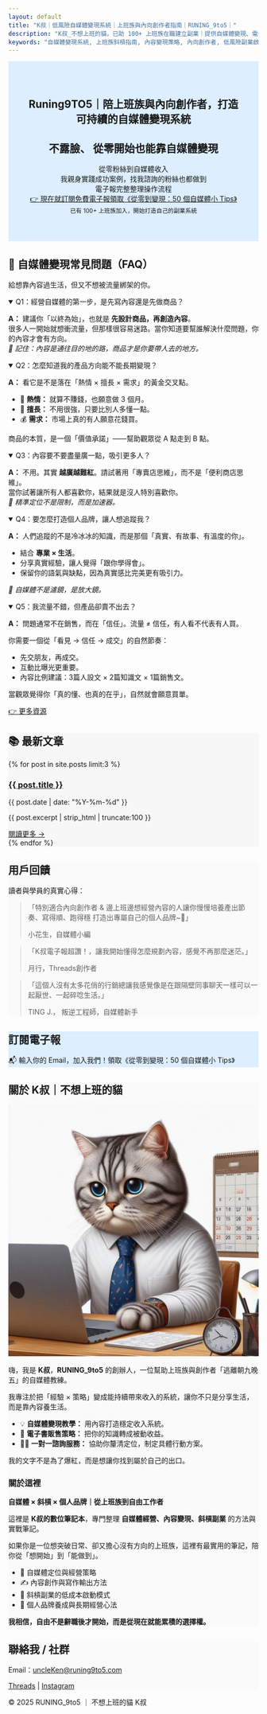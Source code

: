 ```yaml
---
layout: default
title: "K叔｜低風險自媒體變現系統｜上班族與內向創作者指南｜RUNING_9to5｜"
description: "K叔_不想上班的貓，已助 100+ 上班族在職建立副業｜提供自媒體變現、電子書與一對一諮詢服務。"
keywords: "自媒體變現系統, 上班族斜槓指南, 內容變現策略, 內向創作者, 低風險副業啟動, K叔"
---
```


  <!-- Author Schema -->
  <script type="application/ld+json">
  {
    "@context": "https://schema.org",
    "@type": "Person",
    "name": "K叔｜不想上班的貓",
    "description": "自媒體變現教練，協助上班族與內向創作者打造可持續的自媒體收入系統。",
    "url": "https://runing9to5.com",
    "sameAs": [
      "https://www.threads.net/@runing_9to5",
      "https://www.instagram.com/runing_9to5/"
    ],
    "knowsAbout": ["自媒體經營", "內容變現", "電子書製作", "個人品牌打造"]
  }
  </script>

<body>
<!-- SEO 短版 Hero 區 -->
<section class="hero" style="background:#dceeff; padding:40px;text-align:center;">
  <h1>Runing9TO5｜陪上班族與內向創作者，打造可持續的自媒體變現系統</h1>
  <h2>不露臉、 從零開始也能靠自媒體變現</h2>
  <p>從零粉絲到自媒體收入<br>
    我親身實踐成功案例，找我諮詢的粉絲也都做到<br>
    電子報完整整理操作流程<br>
   <a href="#subscribe" class="btn-external" style="margin-bottom:30px;">👉 現在就訂閱免費電子報領取《從零到變現：50 個自媒體小 Tips》</a>
  <br>
  <small>已有 100+ 上班族加入，開始打造自己的副業系統</small>
  </p>
 
</section>
<!-- FAQ 區 -->
  <section class="card-section animate-section" id="faq">
  <h2>🌿 自媒體變現常見問題（FAQ）</h2>
  <p>給想靠內容過生活，但又不想被流量綁架的你。</p>

  <details open>
    <summary>Q1：經營自媒體的第一步，是先寫內容還是先做商品？</summary>
    <p><strong>A：</strong> 建議你「以終為始」，也就是 <strong>先設計商品，再創造內容</strong>。<br>
    很多人一開始就想衝流量，但那樣很容易迷路。當你知道要幫誰解決什麼問題，你的內容才會有方向。<br>
    <em>📌 記住：內容是通往目的地的路，商品才是你要帶人去的地方。</em></p>
  </details>

  <details open>
    <summary>Q2：怎麼知道我的產品方向能不能長期變現？</summary>
    <p><strong>A：</strong> 看它是不是落在「熱情 × 擅長 × 需求」的黃金交叉點。</p>
    <ul>
      <li>💛 <strong>熱情：</strong> 就算不賺錢，也願意做 3 個月。</li>
      <li>💪 <strong>擅長：</strong> 不用很強，只要比別人多懂一點。</li>
      <li>💰 <strong>需求：</strong> 市場上真的有人願意花錢買。</li>
    </ul>
    <p>商品的本質，是一個「價值承諾」——幫助觀眾從 A 點走到 B 點。</p>
  </details>

  <details open>
    <summary>Q3：內容要不要盡量廣一點，吸引更多人？</summary>
    <p><strong>A：</strong> 不用。其實 <strong>越廣越難紅</strong>。請試著用「專賣店思維」，而不是「便利商店思維」。<br>
    當你試著讓所有人都喜歡你，結果就是沒人特別喜歡你。<br>
    <em>🎯 精準定位不是限制，而是加速器。</em></p>
  </details>

   <details open>
    <summary>Q4：要怎麼打造個人品牌，讓人想追蹤我？</summary>
    <p><strong>A：</strong> 人們追蹤的不是冷冰冰的知識，而是那個「真實、有故事、有溫度的你」。</p>
    <ul>
      <li>結合 <strong>專業 × 生活</strong>。</li>
      <li>分享真實經驗，讓人覺得「跟你學得會」。</li>
      <li>保留你的語氣與缺點，因為真實感比完美更有吸引力。</li>
    </ul>
    <p><em>📍 自媒體不是濾鏡，是放大鏡。</em></p>
  </details>

   <details open>
    <summary>Q5：我流量不錯，但產品卻賣不出去？</summary>
    <p><strong>A：</strong> 問題通常不在銷售，而在「信任」。流量 ≠ 信任，有人看不代表有人買。</p>
    <p>你需要一個從「看見 → 信任 → 成交」的自然節奏：</p>
    <ul>
      <li>先交朋友，再成交。</li>
      <li>互動比曝光更重要。</li>
      <li>內容比例建議：3篇人設文 × 2篇知識文 × 1篇銷售文。</li>
    </ul>
    <p>當觀眾覺得你「真的懂、也真的在乎」，自然就會願意買單。</p>
  </details>
 <a href="/resources" class="btn-external">👉 更多資源</a>
</section>


<!-- 最新文章區 -->
<section class="card-section" style="background:#f7f7f7;">
  <h2>📚 最新文章</h2>
  {% for post in site.posts limit:3 %}
   <article>
    <div class="card-section-1">
      <h3><a href="{{ post.url }}">{{ post.title }}</a></h3>
      <p class="post-date">{{ post.date | date: "%Y-%m-%d" }}</p>
      <p class="post-excerpt">{{ post.excerpt | strip_html | truncate:100 }}</p>
      <a href="{{ post.url }}" class="read-more">閱讀更多 →</a>
    </div>
  </article>
  {% endfor %}

</section>

<!-- 用戶回饋區 -->
<section class="card-section animate-section" style="background:#FAFAFA;">
  <h2 class="slide-in">用戶回饋</h2>
  <p class="slide-in">讀者與學員的真實心得：</p>

  <div class="testimonial slide-in">
    <blockquote>「特別適合內向創作者 & 邊上班邊想經營內容的人讓你慢慢培養產出節奏、寫得順、跑得穩
打造出專屬自己的個人品牌~💪」
      <p>小花生，自媒體小編</p>
    </blockquote>
  </div>

  <div class="testimonial slide-in">
    <blockquote>「K叔電子報超讚！，讓我開始懂得怎麼規劃內容，感覺不再那麼迷茫。」
      <p>月行，Threads創作者</p>
    </blockquote>
  </div>

  <div class="testimonial slide-in">
    <blockquote>「這個人沒有太多花俏的行銷總讓我感覺像是在跟隔壁同事聊天一樣可以一起厭世、一起碎唸生活。」
      <p> TING J.， 叛逆工程師，自媒體新手</p>
    </blockquote>
  </div>
</section>

<!-- 電子報 -->
<section class="card-section" style="background:#dceeff;" id="subscribe">
  <h2>訂閱電子報</h2>
  <p>📬 輸入你的 Email，加入我們！領取《從零到變現：50 個自媒體小 Tips》</p>
  <div class="newsletter-box">
    <script async data-uid="49e70b7c7c" src="https://ken-66.kit.com/49e70b7c7c/index.js"></script>
  </div>
</section>

 <!-- 關於我區 -->
<section class="card-section" style="background:#FAFAFA;">
  <h2>關於 K叔｜不想上班的貓</h2>
  <img src="/assets/images/me.jpeg" alt="K叔｜不想上班的貓 大頭照" class="about-img">

  <p>嗨，我是 <strong>K叔</strong>，<strong>RUNING_9to5</strong> 的創辦人，一位幫助上班族與創作者「逃離朝九晚五」的自媒體教練。</p>
  <p>我專注於把「經驗 × 策略」變成能持續帶來收入的系統，讓你不只是分享生活，而是靠內容養生活。</p>

  <ul>
    <li>💡 <strong>自媒體變現教學：</strong> 用內容打造穩定收入系統。</li>
    <li>📘 <strong>電子書販售策略：</strong> 把你的知識轉成被動收益。</li>
    <li>🧑‍💻 <strong>一對一諮詢服務：</strong> 協助你釐清定位，制定具體行動方案。</li>
  </ul>

  <p>我的文字不是為了爆紅，而是想讓你找到屬於自己的出口。</p>

  <h3>關於這裡</h3>
  <p><strong>自媒體 × 斜槓 × 個人品牌｜從上班族到自由工作者</strong></p>

  <p>這裡是 <strong>K叔的數位筆記本</strong>，專門整理 <strong>自媒體經營、內容變現、斜槓副業</strong> 的方法與實戰筆記。</p>
  <p>如果你是一位想突破日常、卻又擔心沒有方向的上班族，這裡有最實用的筆記，陪你從「想開始」到「能做到」。</p>

  <ul>
    <li>🎯 自媒體定位與經營策略</li>
    <li>✍️ 內容創作與寫作輸出方法</li>
    <li>💼 斜槓副業的低成本啟動模式</li>
    <li>🌱 個人品牌養成與長期經營心法</li>
  </ul>

  <p><strong>我相信，自由不是辭職後才開始，而是從現在就能累積的選擇權。</strong></p>
</section>


<section class="card-section" style="background:#FAFAFA;">
  <h2>聯絡我 / 社群</h2>
  <p>Email：<a href="mailto:uncleKen@runing9to5.com">uncleKen@runing9to5.com</a></p>
  <p>
    <a href="https://www.threads.net/@runing_9to5" target="_blank">Threads</a> | 
    <a href="https://www.instagram.com/runing_9to5/" target="_blank">Instagram</a>
  </p>
</section>
 <footer>
    <p>© 2025 RUNING_9to5 ｜ 不想上班的貓 K叔</p>
  </footer>

<!-- JS 放在這裡 -->
<script>
document.addEventListener("DOMContentLoaded", function() {
  const sections = document.querySelectorAll(".animate-section");

  sections.forEach(section => {
    const cards = section.querySelectorAll(".slide-in");
    cards.forEach((card, i) => {
      card.classList.add(i % 2 === 0 ? "left" : "right");
    });
  });

  const observer = new IntersectionObserver(entries => {
    entries.forEach(entry => {
      if (entry.isIntersecting) {
        const cards = entry.target.querySelectorAll(".slide-in");
        cards.forEach((card, index) => {
          setTimeout(() => card.classList.add("show"), index * 180);
        });
        observer.unobserve(entry.target);
      }
    });
  }, { threshold: 0.15 });

  sections.forEach(section => observer.observe(section));
});
</script>
